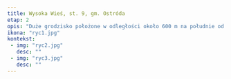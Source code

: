 ```yaml
---
title: Wysoka Wieś, st. 9, gm. Ostróda
etap: 2
opis: "Duże grodzisko położone w odległości około 600 m na południe od grodziska Wysoka Wieś, st. 7. Zajmuje masywne wyniesienie, na którego szczycie znajduje się majdan, a którego stoki uformowano w szerokie tarasy. Wstępne wyniki badań wskazują, że stanowisko funkcjonowało we wczesnej epoce żelaza."
ikona: "ryc1.jpg"
kontekst:
 - img: "ryc2.jpg"
   desc: ""
 - img: "ryc3.jpg"
   desc: ""
---
```

